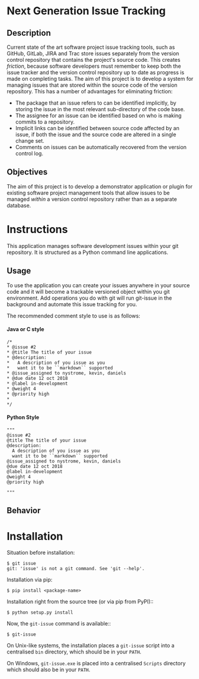 # Next Generation Issue Tracking

## Description

Current state of the art software project issue tracking tools, such as GitHub, GitLab, JIRA and Trac store issues separately from the version control repository that contains the project's source code. This creates *friction*, because software developers must remember to keep both the issue tracker and the version control repository up to date as progress is made on completing tasks. The aim of this project is to develop a system for managing issues that are stored within the source code of the version repository. This has a number of advantages for eliminating friction:

* The package that an issue refers to can be identified implicitly, by storing the issue in the most relevant sub-directory of the code base.
* The assignee for an issue can be identified based on who is making commits to a
repository.
* Implicit links can be identified between source code affected by an issue, if both the issue and the source code are altered in a single change set.
* Comments on issues can be automatically recovered from the version control log.

## Objectives

The aim of this project is to develop a demonstrator application or plugin for existing software project management tools that allow issues to be managed *within* a version control repository rather than as a separate database.




# Instructions


This application manages software development issues within your git repository.
It is structured as a Python command line applications.


## Usage

To use the application you can create your issues anywhere in your source code and it will become a trackable versioned object within you git environment. Add operations you do with git will run git-issue in the background and automate this issue tracking for you.

The recommended comment style to use is as follows:

#### Java or C style

    /*
    * @issue #2
    * @title The title of your issue
    * @description:
    *   A description of you issue as you
    *   want it to be ``markdown`` supported
    * @issue_assigned to nystrome, kevin, daniels
    * @due date 12 oct 2018
    * @label in-development
    * @weight 4
    * @priority high
    *
    */

#### Python Style

    """
    @issue #2
    @title The title of your issue
    @description:
      A description of you issue as you
      want it to be ``markdown`` supported
    @issue_assigned to nystrome, kevin, daniels
    @due date 12 oct 2018
    @label in-development
    @weight 4
    @priority high
    
    """

## Behavior



# Installation

Situation before installation:

    $ git issue
    git: 'issue' is not a git command. See 'git --help'.

Installation via pip:

    $ pip install <package-name>

Installation right from the source tree (or via pip from PyPI)::

    $ python setup.py install

Now, the ``git-issue`` command is available::

    $ git-issue



On Unix-like systems, the installation places a ``git-issue`` script into a centralised ``bin`` directory, which should be in your ``PATH``. 

On Windows, ``git-issue.exe`` is placed into a centralised ``Scripts`` directory which
should also be in your ``PATH``.

